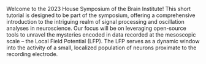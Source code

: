 Welcome to the 2023 House Symposium of the Brain Institute! This short tutorial is designed to be part of the symposium, offering a comprehensive introduction to the intriguing realm of signal processing and oscillation analyses in neuroscience. Our focus will be on leveraging open-source tools to unravel the mysteries encoded in data recorded at the mesoscopic scale – the Local Field Potential (LFP). The LFP serves as a dynamic window into the activity of a small, localized population of neurons proximate to the recording electrode.